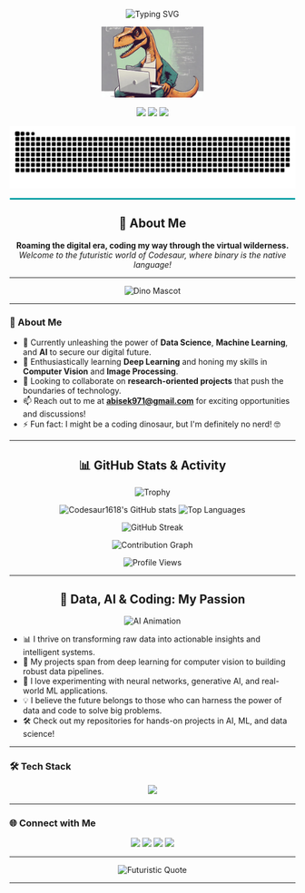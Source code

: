 
<!-- Futuristic, Animated, and Engaging GitHub Profile README for Codesaur1618 -->

<p align="center">
  <img src="https://readme-typing-svg.demolab.com?font=Orbitron&size=28&pause=1000&color=00F7FF&center=true&vCenter=true&width=800&lines=Welcome+to+Codesaur's+Futuristic+Lair!;AI+%7C+ML+%7C+Data+Science+%7C+Visionary;Let's+code+the+future+together+%F0%9F%A6%95" alt="Typing SVG" />
</p>

<p align="center">
  <img src="img.png" width="180" alt="Abisek Kamthan" />
</p>

<p align="center">
  <img src="https://img.shields.io/badge/AI%20POWERED-00F7FF?style=for-the-badge&logo=ai&logoColor=white"/>
  <img src="https://img.shields.io/badge/Futurist-1A1A2E?style=for-the-badge&logo=github&logoColor=00F7FF"/>
  <img src="https://img.shields.io/badge/Coding%20Dinosaur-%F0%9F%A6%95-00F7FF?style=for-the-badge"/>
</p>

<p align="center">
  <img src="https://github.com/Platane/snk/raw/output/github-contribution-grid-snake.svg" alt="3D Contribution Snake" />
</p>

<hr style="border: 1px solid #00F7FF; border-radius: 5px;">

<h2 align="center">🦕 About Me</h2>
<p align="center">
  <b>Roaming the digital era, coding my way through the virtual wilderness.</b><br>
  <i>Welcome to the futuristic world of Codesaur, where binary is the native language!</i>
</p>

---

<p align="center">
  <img src="https://media.giphy.com/media/3o7aD2saalBwwftBIY/giphy.gif" width="120" alt="Dino Mascot" />
</p>

---

### 🚀 About Me

- 🔭 Currently unleashing the power of **Data Science**, **Machine Learning**, and **AI** to secure our digital future.
- 🌱 Enthusiastically learning **Deep Learning** and honing my skills in **Computer Vision** and **Image Processing**.
- 👯 Looking to collaborate on **research-oriented projects** that push the boundaries of technology.
- 📫 Reach out to me at **abisek971@gmail.com** for exciting opportunities and discussions!
- ⚡ Fun fact: I might be a coding dinosaur, but I'm definitely no nerd! 🤓

---

<h2 align="center">📊 GitHub Stats & Activity</h2>

<p align="center">
  <img src="https://github-profile-trophy.vercel.app/?username=Codesaur1618&theme=radical&margin-w=4" alt="Trophy" />
</p>
<p align="center">
  <img src="https://github-readme-stats.vercel.app/api?username=Codesaur1618&show_icons=true&theme=radical&hide_border=true" alt="Codesaur1618's GitHub stats" height="180"/>
  <img src="https://github-readme-stats.vercel.app/api/top-langs/?username=Codesaur1618&layout=compact&theme=radical&hide_border=true" alt="Top Languages" height="180"/>
</p>
<p align="center">
  <img src="https://github-readme-streak-stats.herokuapp.com/?user=Codesaur1618&theme=radical&hide_border=true" alt="GitHub Streak"/>
</p>
<p align="center">
  <img src="https://github-readme-activity-graph.cyclic.app/graph?username=Codesaur1618&theme=react-dark&hide_border=true&area=true" alt="Contribution Graph"/>
</p>
<p align="center">
  <img src="https://komarev.com/ghpvc/?username=Codesaur1618&label=Profile%20views&color=00F7FF&style=flat" alt="Profile Views" />
</p>

---

<h2 align="center">🧬 Data, AI & Coding: My Passion</h2>

<p align="center">
  <img src="https://media.giphy.com/media/26tn33aiTi1jkl6H6/giphy.gif" width="300" alt="AI Animation"/>
</p>

- 📊 I thrive on transforming raw data into actionable insights and intelligent systems.
- 🤖 My projects span from deep learning for computer vision to building robust data pipelines.
- 🧠 I love experimenting with neural networks, generative AI, and real-world ML applications.
- 💡 I believe the future belongs to those who can harness the power of data and code to solve big problems.
- 🛠️ Check out my repositories for hands-on projects in AI, ML, and data science!

---

### 🛠️ Tech Stack

<p align="center">
  <img src="https://skillicons.dev/icons?i=python,react,js,html,css,flask,git,linux,mongodb,mysql,opencv,pytorch,tensorflow&theme=dark" />
</p>

---

### 🌐 Connect with Me

<p align="center">
  <a href="https://instagram.com/abisk.init"><img src="https://img.shields.io/badge/Instagram-E4405F?style=for-the-badge&logo=instagram&logoColor=white"/></a>
  <a href="https://linkedin.com/in/abisek-kamthan-846b10243"><img src="https://img.shields.io/badge/LinkedIn-0077B5?style=for-the-badge&logo=linkedin&logoColor=white"/></a>
  <a href="https://kaggle.com/abisekkamthan"><img src="https://img.shields.io/badge/Kaggle-20BEFF?style=for-the-badge&logo=kaggle&logoColor=white"/></a>
  <a href="https://discord.gg/jakbuftc#1141"><img src="https://img.shields.io/badge/Discord-5865F2?style=for-the-badge&logo=discord&logoColor=white"/></a>
</p>

---

<p align="center">
  <img src="https://readme-typing-svg.demolab.com?font=Orbitron&size=24&pause=1000&color=00F7FF&center=true&vCenter=true&width=800&lines=The+future+is+written+in+code..." alt="Futuristic Quote" />
</p>

---

<!-- For more inspiration, check out: https://github.com/abhisheknaiidu/awesome-github-profile-readme -->

